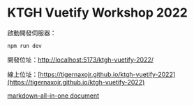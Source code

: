 # KTGH Vuetify Workshop 2022
啟動開發伺服器：
```
npm run dev
```
開發位址：[http://localhost:5173/ktgh-vuetify-2022/](http://localhost:5173/ktgh-vuetify-2022/)

線上位址：[https://tigernaxojr.github.io/ktgh-vuetify-2022](https://tigernaxojr.github.io/ktgh-vuetify-2022)

[markdown-all-in-one document](https://marketplace.visualstudio.com/items?itemName=yzhang.markdown-all-in-one)